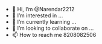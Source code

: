 - 👋 Hi, I’m @Narendar2212
- 👀 I’m interested in ...
- 🌱 I’m currently learning ...
- 💞️ I’m looking to collaborate on ...
- 📫 How to reach me 8208082506 


<!---
Narendar2212/Narendar2212 is a ✨ special ✨ repository because its `README.md` (this file) appears on your GitHub profile.
You can click the Preview link to take a look at your changes.
--->
